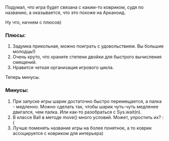 Подумал, что игра будет связана с каким-то ковриком, судя по названию, а оказывается, что это похоже на Арканоид.

Ну что, начнем с плюсов)

### Плюсы:
1) Задумка прикольная, можно поиграть с удовольствием. Вы большие молодцы!)
2) Очень круто, что храните степени двойки для быстрого вычисления смещений.
3) Нравится четкая организация игрового цикла.

Теперь минусы.
### Минусы:
1) При запуске игры шарик достаточно быстро перемещается, а палка - медленно. Можно сделать так, чтобы шарик чуть-чуть медленее двигался, чем палка. Или как-то разобраться с Sys.wait(n).
2) В классе Ball в методе move() много условий. Может, упростить их? :(
3) Лучше поменять название игры на более понятное, а то коврик ассоцируется с ковриком для интерьера)
